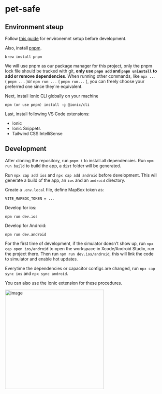 # pet-safe

## Environment steup
Follow [this guide](https://capacitorjs.com/docs/getting-started/environment-setup) for environemnt setup before development.

Also, install [pnpm](https://pnpm.io/).
```
brew install pnpm
```

We will use pnpm as our package manager for this project, only the pnpm lock file should be tracked with git, **only use `pnpm add` and `pnpm uninstall` to add or remove dependencies**. When running other commands, like `npx ...` ( `pnpm ...` )or `npm run ...` ( `pnpm run...` ), you can freely choose your preferred one since they're equivalent.

Next, install Ionic CLI globally on your machine
```
npm (or use pnpm) install -g @ionic/cli
```

Last, install following VS Code extensions:
- Ionic
- Ionic Snippets
- Tailwind CSS IntelliSense
## Development
After cloning the repository, run `pnpm i` to install all dependencies. Run `npm run build` to build the app, a `dist` folder will be generated.


Run `npx cap add ios` and `npx cap add android` before development. This will generate a build of the app, an `ios` and an `android` directory.

Create a `.env.local` file, define MapBox token as:
```
VITE_MAPBOX_TOKEN = ...
```

Develop for ios:
```
npm run dev.ios
```

Develop for Android:
```
npm run dev.android
```

For the first time of development, if the simulator doesn't show up, run `npx cap open ios/android` to open the workspace in Xcode/Android Studio, run the project there. Then run `npm run dev.ios/android`, this will link the code to simulator and enable hot updates.

Everytime the dependencies or capacitor configs are changed, run `npx cap sync ios` and `npx sync android`.

You can also use the Ionic extension for these procedures.

<img width="327" alt="image" src="https://github.com/christorange/pet-safe/assets/85213835/964f2f42-1ada-4957-b064-a0cc42317ffa">
